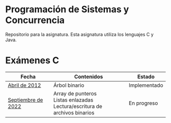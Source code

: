 # Programación de Sistemas y Concurrencia
Repositorio para la asignatura. Esta asignatura utiliza los lenguajes C y Java.

# Exámenes C

| Fecha         | Contenidos    | Estado |
|---------------|---------------|--------|
| [Abril de 2012](https://github.com/Javi-M/Programacion-de-Sistemas-y-Concurrencia/blob/main/Examenes-C/Abril-2012) | Árbol binario | Implementado |
| [Septiembre de 2022](https://github.com/Javi-M/Programacion-de-Sistemas-y-Concurrencia/blob/main/Examenes-C/Septiembre-2022) |  Array de punteros <br> Listas enlazadas<br> Lectura/escritura de archivos binarios | En progreso